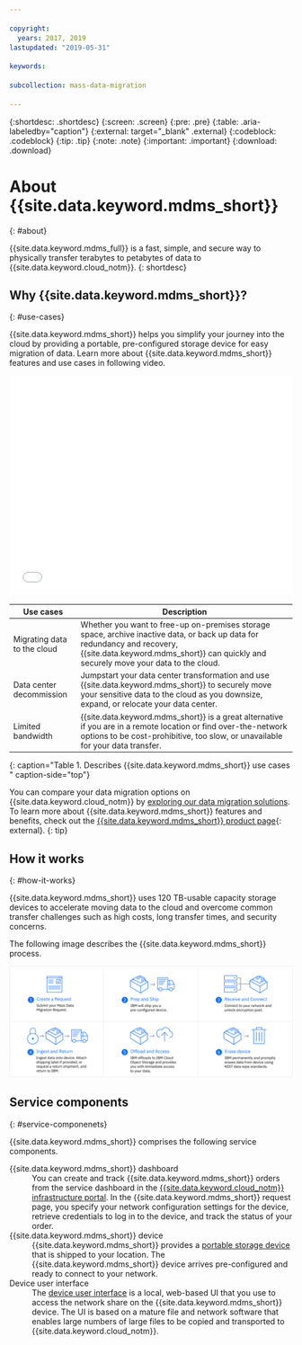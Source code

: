 ```yaml
---

copyright:
  years: 2017, 2019
lastupdated: "2019-05-31"

keywords:

subcollection: mass-data-migration

---
```


{:shortdesc: .shortdesc}
{:screen: .screen}
{:pre: .pre}
{:table: .aria-labeledby="caption"}
{:external: target="_blank" .external}
{:codeblock: .codeblock}
{:tip: .tip}
{:note: .note}
{:important: .important}
{:download: .download}

# About {{site.data.keyword.mdms_short}}
{: #about}

{{site.data.keyword.mdms_full}} is a fast, simple, and secure way to physically transfer terabytes to petabytes of data to {{site.data.keyword.cloud_notm}}.
{: shortdesc}

## Why {{site.data.keyword.mdms_short}}?
{: #use-cases}

{{site.data.keyword.mdms_short}} helps you simplify your journey into the cloud by providing a portable, pre-configured storage device for easy migration of data. Learn more about {{site.data.keyword.mdms_short}} features and use cases in following video.

<iframe class="embed-responsive-item" id="youtubeplayer" title="Mass Data Migration provides a fast, simple and secure way to transfer data to the IBM Cloud" type="text/html" width="100%" height="390" src="//www.youtube.com/embed/eNSlUoswvss?rel=0" frameborder="0" webkitallowfullscreen mozallowfullscreen allowfullscreen> </iframe>


| Use cases| Description |
| --- | --- |
| Migrating data to the cloud | Whether you want to free-up on-premises storage space, archive inactive data, or back up data for redundancy and recovery, {{site.data.keyword.mdms_short}} can quickly and securely move your data to the cloud. |
| Data center decommission | Jumpstart your data center transformation and use {{site.data.keyword.mdms_short}} to securely move your sensitive data to the cloud as you downsize, expand, or relocate your data center. |
| Limited bandwidth | {{site.data.keyword.mdms_short}} is a great alternative if you are in a remote location or find over-the-network options to be cost-prohibitive, too slow, or unavailable for your data transfer. |
{: caption="Table 1. Describes {{site.data.keyword.mdms_short}} use cases " caption-side="top"}

You can compare your data migration options on {{site.data.keyword.cloud_notm}} by [exploring our data migration solutions](https://www.ibm.com/cloud/data-migration). To learn more about {{site.data.keyword.mdms_short}} features and benefits, check out the [{{site.data.keyword.mdms_short}} product page](https://www.ibm.com/cloud/mass-data-migration){: external}.
{: tip}

## How it works
{: #how-it-works}

{{site.data.keyword.mdms_short}} uses 120 TB-usable capacity storage devices to accelerate moving data to the cloud and overcome common transfer challenges such as high costs, long transfer times, and security concerns.

The following image describes the {{site.data.keyword.mdms_short}} process.

![Describes the Mass Data Migration process.](images/mdms-workflow.png)

## Service components
{: #service-componenets}

{{site.data.keyword.mdms_short}} comprises the following service components.

<dl>
   <dt>{{site.data.keyword.mdms_short}} dashboard</dt>
      <dd>You can create and track {{site.data.keyword.mdms_short}} orders from the service dashboard in the <a href="https://control.softlayer.com/" target="_blank" class="external">{{site.data.keyword.cloud_notm}} infrastructure portal</a>. In the {{site.data.keyword.mdms_short}} request page, you specify your network configuration settings for the device, retrieve credentials to log in to the device, and track the status of your order. </dd>
   <dt>{{site.data.keyword.mdms_short}} device</dt>
      <dd>{{site.data.keyword.mdms_short}} provides a <a href="/docs/infrastructure/mass-data-migration?topic=mass-data-migration-device-overview">portable storage device</a> that is shipped to your location. The {{site.data.keyword.mdms_short}} device arrives pre-configured and ready to connect to your network.</dd>
   <dt>Device user interface</dt>
      <dd>The <a href="/docs/infrastructure/mass-data-migration?topic=mass-data-migration-access-ui">device user interface</a> is a local, web-based UI that you use to access the network share on the {{site.data.keyword.mdms_short}} device. The UI is based on a mature file and network software that enables large numbers of large files to be copied and transported to {{site.data.keyword.cloud_notm}}.</dd>
</dl>







